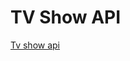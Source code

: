 # TV Show API

[Tv show api](https://cs-people.bu.edu/eburhan/cs391/projects/mini-projects/mp2/dist/)
